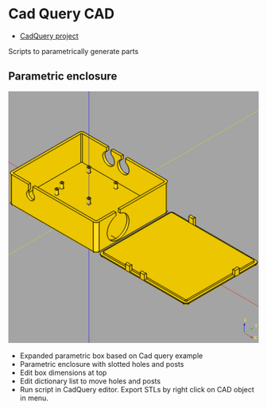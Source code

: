 # Cad Query CAD
* [CadQuery project](https://github.com/CadQuery)
  
Scripts to parametrically generate parts

## Parametric enclosure
![enclosure-cq](enclosure-cq.png)

* Expanded parametric box based on Cad query example
* Parametric enclosure with slotted holes and posts
* Edit box dimensions at top
* Edit dictionary list to move holes and posts
* Run script in CadQuery editor. Export STLs by right click on CAD object in menu.



